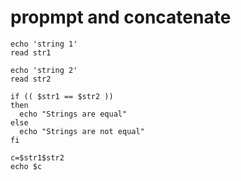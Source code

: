 # propmpt and concatenate

```
echo 'string 1'
read str1

echo 'string 2'
read str2

if (( $str1 == $str2 )) 
then
  echo "Strings are equal"
else
  echo "Strings are not equal"
fi

c=$str1$str2
echo $c
```
